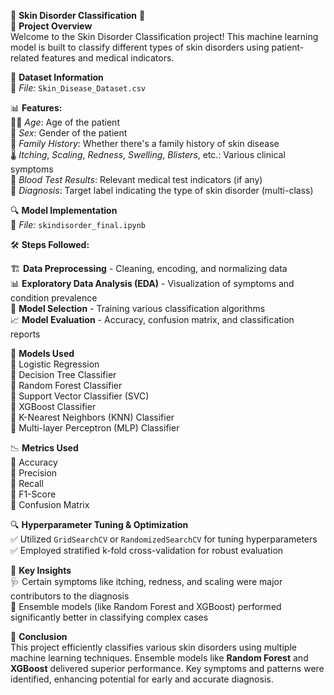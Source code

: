 🌟 **Skin Disorder Classification** 🚀  
📌 **Project Overview**  
Welcome to the Skin Disorder Classification project! This machine learning model is built to classify different types of skin disorders using patient-related features and medical indicators.

📂 **Dataset Information**  
📄 *File:* `Skin_Disease_Dataset.csv`

📊 **Features:**  
🧑‍⚕️ *Age*: Age of the patient  
🚻 *Sex*: Gender of the patient  
🦠 *Family History*: Whether there's a family history of skin disease  
🌡️ *Itching*, *Scaling*, *Redness*, *Swelling*, *Blisters*, etc.: Various clinical symptoms  
🧪 *Blood Test Results*: Relevant medical test indicators (if any)  
🎯 *Diagnosis*: Target label indicating the type of skin disorder (multi-class)

🔍 **Model Implementation**  
📜 *File:* `skindisorder_final.ipynb`

🛠️ **Steps Followed:**

🏗️ **Data Preprocessing** - Cleaning, encoding, and normalizing data  
📊 **Exploratory Data Analysis (EDA)** - Visualization of symptoms and condition prevalence  
🤖 **Model Selection** - Training various classification algorithms  
📈 **Model Evaluation** - Accuracy, confusion matrix, and classification reports

🤖 **Models Used**  
🔹 Logistic Regression  
🔹 Decision Tree Classifier  
🔹 Random Forest Classifier  
🔹 Support Vector Classifier (SVC)  
🔹 XGBoost Classifier  
🔹 K-Nearest Neighbors (KNN) Classifier  
🔹 Multi-layer Perceptron (MLP) Classifier  

📉 **Metrics Used**  
📌 Accuracy  
📌 Precision  
📌 Recall  
📌 F1-Score  
📌 Confusion Matrix  

🔍 **Hyperparameter Tuning & Optimization**  
✅ Utilized `GridSearchCV` or `RandomizedSearchCV` for tuning hyperparameters  
✅ Employed stratified k-fold cross-validation for robust evaluation  

🔑 **Key Insights**  
🩺 Certain symptoms like itching, redness, and scaling were major contributors to the diagnosis  
🔬 Ensemble models (like Random Forest and XGBoost) performed significantly better in classifying complex cases  

🎯 **Conclusion**  
This project efficiently classifies various skin disorders using multiple machine learning techniques. Ensemble models like **Random Forest** and **XGBoost** delivered superior performance. Key symptoms and patterns were identified, enhancing potential for early and accurate diagnosis.

